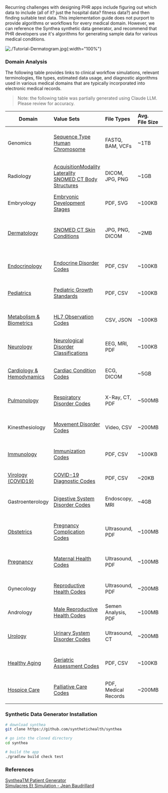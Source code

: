 
Recurring challenges with designing PHR apps include figuring out which data to include (all of it?  just the hospital data?  fitness data?) and then finding suitable test data.  This implementation guide does not purport to provide algorithms or workflows for every medical domain.  However, we can reference the Synthea synthetic data generator, and recommend that PHR developers use it's algorithms for generating sample data for various medical conditions.  


![./Tutorial-Dermatogram.jpg](./Tutorial-Dermatogram.jpg){:width="100%"}



### Domain Analysis

The following table provides links to clinical workflow simulations, relevant terminologies, file types, estimated data usage, and diagnostic algorithms used in various medical domains that are typically incorporated into electronic medical records.  

> Note:  the following table was partially generated using Claude LLM. Please review for accuracy.  


| Domain | Value Sets | File Types  | Avg. File Size  | Frequency | Diagnostic Algorithm |
| ------ | :------------ | :---------- | :-------------- | :-------- | :-------- |
| Genomics | [Sequence Type](https://www.hl7.org/fhir/R4/valueset-sequence-type.html) <br/> [Human Chromosome](https://www.hl7.org/fhir/R4/valueset-chromosome-human.html) <br/>  | FASTQ, BAM, VCFs | ~1TB | Annual/Lifetime | Pharmacogenomics <br/> Personalized Medicine <br/> Genetic Risk Scoring |
| Radiology | [AcquisitionModality](https://dicom.nema.org/medical/dicom/current/output/chtml/part16/sect_CID_29.html) <br/> [Laterality](https://www.hl7.org/fhir/valueset-bodysite-laterality.html) <br/> [SNOMED CT Body Structures](https://www.hl7.org/fhir/valueset-body-site.html) <br/> | DICOM, JPG, PNG | ~1GB | Per Study | Surgical Planning <br/> Autosegmentation <br/> Lesion Detection <br/> Radiation Therapy Planning |
| Embryology | [Embryonic Development Stages](https://www.ncbi.nlm.nih.gov/books/NBK10794/) | PDF, SVG | ~100KB | Periodic Checkups | Developmental Anomaly Detection <br/> Genetic Screening |
| [Dermatology](https://github.com/synthetichealth/synthea/tree/master/src/main/resources/modules/dermatitis) | [SNOMED CT Skin Conditions](https://browser.ihtsdotools.org/) | JPG, PNG, DICOM | ~2MB | As Needed | Skin Lesion Classification <br/> Melanoma Detection <br/> Dermatitis Progression |
| [Endocrinology](https://github.com/synthetichealth/synthea/blob/master/src/main/resources/modules/hypothyroidism.json) | [Endocrine Disorder Codes](https://www.icd10data.com/ICD10CM/Codes/E00-E89) | PDF, CSV | ~100KB | Quarterly/Annually | Hormone Level Analysis <br/> Thyroid Function Evaluation |
| [Pediatrics](https://github.com/synthetichealth/synthea/blob/master/src/main/resources/cdc_growth_charts.json) | [Pediatric Growth Standards](https://www.cdc.gov/growthcharts/) | PDF, CSV | ~100KB | Periodic Checkups | Growth Trajectory Monitoring <br/> Developmental Milestone Tracking |
| [Metabolism & Biometrics](https://github.com/synthetichealth/synthea/blob/master/src/main/resources/biometrics.yml) | [HL7 Observation Codes](https://loinc.org/) | CSV, JSON | ~100KB | Daily/Weekly | Metabolic Rate Calculation <br/> Body Composition Analysis |
| [Neurology](https://github.com/synthetichealth/synthea/blob/master/src/main/resources/modules/epilepsy.json) | [Neurological Disorder Classifications](https://www.who.int/standards/classifications/classification-of-diseases/international-classification-of-diseases) | EEG, MRI, PDF | ~100KB | Periodic/As Needed | Seizure Pattern Recognition <br/> Neuroplasticity Mapping |
| [ Cardiology & Hemodynamics](https://github.com/synthetichealth/synthea/blob/master/src/main/resources/physiology/generators/circulation_hemodynamics.yml) | [Cardiac Condition Codes](https://www.icd10data.com/ICD10CM/Codes/I00-I99) | ECG, DICOM | ~5GB | Periodic/Continuous | Arrhythmia Detection <br/> Cardiovascular Risk Scoring |
| [Pulmonology](https://github.com/synthetichealth/synthea/blob/master/src/main/resources/modules/lung_cancer.json) | [Respiratory Disorder Codes](https://www.icd10data.com/ICD10CM/Codes/J00-J99) | X-Ray, CT, PDF | ~500MB | Periodic/As Needed | Lung Function Analysis <br/> Cancer Progression Tracking |
| Kinesthesiology | [Movement Disorder Codes](https://www.icd10data.com/ICD10CM/Codes/G00-G99) | Video, CSV | ~200MB | As Needed | Movement Pattern Analysis <br/> Rehabilitation Tracking |
| [Immunology](https://github.com/synthetichealth/synthea/blob/master/src/main/resources/immunization_schedule.json) | [Immunization Codes](https://www.cdc.gov/vaccines/schedules/) | PDF, CSV | ~100KB | Periodic | Immune Response Profiling <br/> Vaccination Efficacy |
| [Virology (COVID19)](https://github.com/synthetichealth/synthea/tree/master/src/main/resources/modules/covid19) | [COVID-19 Diagnostic Codes](https://www.cdc.gov/coronavirus/2019-ncov/) | PDF, CSV | ~20KB | Periodic/As Needed | Viral Load Tracking <br/> Variant Identification |
| Gastroenterology | [Digestive System Disorder Codes](https://www.icd10data.com/ICD10CM/Codes/K00-K95) | Endoscopy, MRI | ~4GB | As Needed | Inflammatory Marker Analysis <br/> Digestive Function Evaluation |
| [Obstetrics](https://github.com/synthetichealth/synthea/blob/master/src/main/resources/modules/female_reproduction.json) | [Pregnancy Complication Codes](https://www.icd10data.com/ICD10CM/Codes/O00-O9A) | Ultrasound, PDF | ~100MB | Periodic | Fetal Development Monitoring <br/> High-Risk Pregnancy Identification |
| [Pregnancy](https://github.com/synthetichealth/synthea/blob/master/src/main/resources/modules/pregnancy.json) | [Maternal Health Codes](https://www.icd10data.com/ICD10CM/Codes/O00-O9A) | Ultrasound, PDF | ~100MB | Monthly/Trimesterly | Gestational Age Tracking <br/> Prenatal Health Assessment |
| Gynecology | [Reproductive Health Codes](https://www.icd10data.com/ICD10CM/Codes/N00-N99) | Ultrasound, PDF | ~200MB | Annual/As Needed | Reproductive Health Screening <br/> Hormonal Balance Analysis |
| Andrology | [Male Reproductive Health Codes](https://www.icd10data.com/ICD10CM/Codes/N00-N99) | Semen Analysis, PDF | ~100MB | Annual/As Needed | Fertility Assessment <br/> Hormonal Profiling |
| [Urology](https://github.com/synthetichealth/synthea/blob/master/src/main/resources/modules/urinary_tract_infections.json) | [Urinary System Disorder Codes](https://www.icd10data.com/ICD10CM/Codes/N00-N99) | Ultrasound, CT | ~200MB | Periodic/As Needed | Kidney Function Analysis <br/> Urinary Tract Infection Tracking |
| [Healthy Aging](https://github.com/synthetichealth/synthea/blob/master/src/main/resources/modules/wellness_encounters.json) | [Geriatric Assessment Codes](https://www.icd10data.com/ICD10CM/Codes/Z00-Z99) | PDF, CSV | ~100KB | Annual | Cognitive Function Screening <br/> Lifestyle Risk Assessment |
| [Hospice Care](https://github.com/synthetichealth/synthea/blob/master/src/main/resources/modules/hospice_treatment.json) | [Palliative Care Codes](https://www.icd10data.com/ICD10CM/Codes/Z00-Z99) | PDF, Medical Records | ~200MB | Ongoing | Symptom Management <br/> Quality of Life Assessment |

### Synthetic Data Generator Installation  



```bash
# download synthea
git clone https://github.com/synthetichealth/synthea

# go into the cloned directory
cd synthea

# build the app
./gradlew build check test
```

### References  

[SyntheaTM Patient Generator](https://github.com/synthetichealth/synthea)    
[Simulacres Et Simulation - Jean Baudrillard](https://doku.pub/download/simulacres-et-simulation-jean-baudrillard-1q7e2mp3ov0v)  
